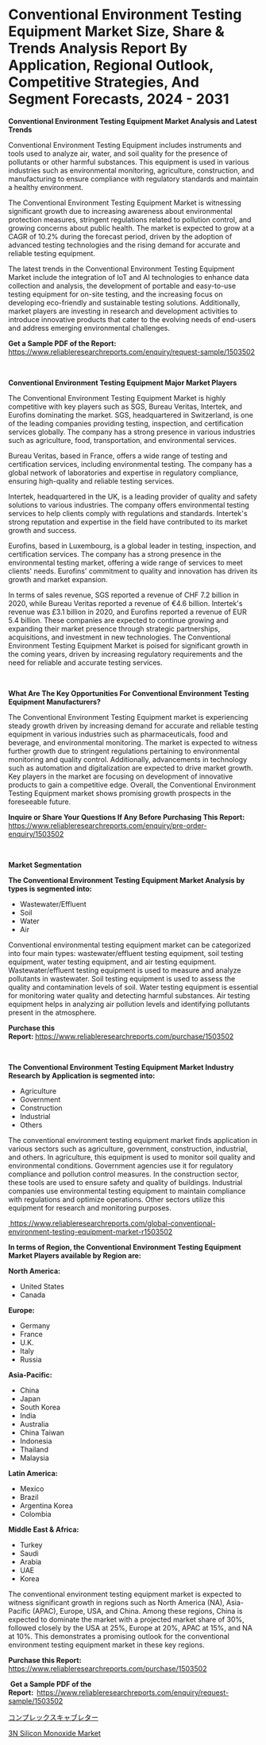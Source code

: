 <p><h1>Conventional Environment Testing Equipment Market Size, Share & Trends Analysis Report By Application, Regional Outlook, Competitive Strategies, And Segment Forecasts, 2024 - 2031</h1></p><p><strong>Conventional Environment Testing Equipment Market Analysis and Latest Trends</strong></p>
<p><p>Conventional Environment Testing Equipment includes instruments and tools used to analyze air, water, and soil quality for the presence of pollutants or other harmful substances. This equipment is used in various industries such as environmental monitoring, agriculture, construction, and manufacturing to ensure compliance with regulatory standards and maintain a healthy environment.</p><p>The Conventional Environment Testing Equipment Market is witnessing significant growth due to increasing awareness about environmental protection measures, stringent regulations related to pollution control, and growing concerns about public health. The market is expected to grow at a CAGR of 10.2% during the forecast period, driven by the adoption of advanced testing technologies and the rising demand for accurate and reliable testing equipment.</p><p>The latest trends in the Conventional Environment Testing Equipment Market include the integration of IoT and AI technologies to enhance data collection and analysis, the development of portable and easy-to-use testing equipment for on-site testing, and the increasing focus on developing eco-friendly and sustainable testing solutions. Additionally, market players are investing in research and development activities to introduce innovative products that cater to the evolving needs of end-users and address emerging environmental challenges.</p></p>
<p><strong>Get a Sample PDF of the Report:&nbsp;</strong> <a href="https://www.reliableresearchreports.com/enquiry/request-sample/1503502">https://www.reliableresearchreports.com/enquiry/request-sample/1503502</a></p>
<p>&nbsp;</p>
<p><strong>Conventional Environment Testing Equipment Major Market Players</strong></p>
<p><p>The Conventional Environment Testing Equipment Market is highly competitive with key players such as SGS, Bureau Veritas, Intertek, and Eurofins dominating the market. SGS, headquartered in Switzerland, is one of the leading companies providing testing, inspection, and certification services globally. The company has a strong presence in various industries such as agriculture, food, transportation, and environmental services.</p><p>Bureau Veritas, based in France, offers a wide range of testing and certification services, including environmental testing. The company has a global network of laboratories and expertise in regulatory compliance, ensuring high-quality and reliable testing services.</p><p>Intertek, headquartered in the UK, is a leading provider of quality and safety solutions to various industries. The company offers environmental testing services to help clients comply with regulations and standards. Intertek's strong reputation and expertise in the field have contributed to its market growth and success.</p><p>Eurofins, based in Luxembourg, is a global leader in testing, inspection, and certification services. The company has a strong presence in the environmental testing market, offering a wide range of services to meet clients' needs. Eurofins' commitment to quality and innovation has driven its growth and market expansion.</p><p>In terms of sales revenue, SGS reported a revenue of CHF 7.2 billion in 2020, while Bureau Veritas reported a revenue of €4.6 billion. Intertek's revenue was £3.1 billion in 2020, and Eurofins reported a revenue of EUR 5.4 billion. These companies are expected to continue growing and expanding their market presence through strategic partnerships, acquisitions, and investment in new technologies. The Conventional Environment Testing Equipment Market is poised for significant growth in the coming years, driven by increasing regulatory requirements and the need for reliable and accurate testing services.</p></p>
<p>&nbsp;</p>
<p><strong>What Are The Key Opportunities For Conventional Environment Testing Equipment Manufacturers?</strong></p>
<p><p>The Conventional Environment Testing Equipment market is experiencing steady growth driven by increasing demand for accurate and reliable testing equipment in various industries such as pharmaceuticals, food and beverage, and environmental monitoring. The market is expected to witness further growth due to stringent regulations pertaining to environmental monitoring and quality control. Additionally, advancements in technology such as automation and digitalization are expected to drive market growth. Key players in the market are focusing on development of innovative products to gain a competitive edge. Overall, the Conventional Environment Testing Equipment market shows promising growth prospects in the foreseeable future.</p></p>
<p><strong>Inquire or Share Your Questions If Any Before Purchasing This Report:</strong> <a href="https://www.reliableresearchreports.com/enquiry/pre-order-enquiry/1503502">https://www.reliableresearchreports.com/enquiry/pre-order-enquiry/1503502</a></p>
<p>&nbsp;</p>
<p><strong>Market Segmentation</strong></p>
<p><strong>The Conventional Environment Testing Equipment Market Analysis by types is segmented into:</strong></p>
<p><ul><li>Wastewater/Effluent</li><li>Soil</li><li>Water</li><li>Air</li></ul></p>
<p><p>Conventional environmental testing equipment market can be categorized into four main types: wastewater/effluent testing equipment, soil testing equipment, water testing equipment, and air testing equipment. Wastewater/effluent testing equipment is used to measure and analyze pollutants in wastewater. Soil testing equipment is used to assess the quality and contamination levels of soil. Water testing equipment is essential for monitoring water quality and detecting harmful substances. Air testing equipment helps in analyzing air pollution levels and identifying pollutants present in the atmosphere.</p></p>
<p><strong>Purchase this Report:&nbsp;</strong><a href="https://www.reliableresearchreports.com/purchase/1503502">https://www.reliableresearchreports.com/purchase/1503502</a></p>
<p>&nbsp;</p>
<p><strong>The Conventional Environment Testing Equipment Market Industry Research by Application is segmented into:</strong></p>
<p><ul><li>Agriculture</li><li>Government</li><li>Construction</li><li>Industrial</li><li>Others</li></ul></p>
<p><p>The conventional environment testing equipment market finds application in various sectors such as agriculture, government, construction, industrial, and others. In agriculture, this equipment is used to monitor soil quality and environmental conditions. Government agencies use it for regulatory compliance and pollution control measures. In the construction sector, these tools are used to ensure safety and quality of buildings. Industrial companies use environmental testing equipment to maintain compliance with regulations and optimize operations. Other sectors utilize this equipment for research and monitoring purposes.</p></p>
<p><a href="https://www.reliableresearchreports.com/global-conventional-environment-testing-equipment-market-r1503502">&nbsp;https://www.reliableresearchreports.com/global-conventional-environment-testing-equipment-market-r1503502</a></p>
<p><strong>In terms of Region, the Conventional Environment Testing Equipment Market Players available by Region are:</strong></p>
<p>
    <p> <strong> North America: </strong>
        <ul>
            <li>United States</li>
            <li>Canada</li>
        </ul>
        </p> 
    <p> <strong> Europe: </strong>
        <ul>
            <li>Germany</li>
            <li>France</li>
            <li>U.K.</li>
            <li>Italy</li>
            <li>Russia</li>
        </ul>
        </p> 
    <p> <strong> Asia-Pacific: </strong>
        <ul>
            <li>China</li>
            <li>Japan</li>
            <li>South Korea</li>
            <li>India</li>
            <li>Australia</li>
            <li>China Taiwan</li>
            <li>Indonesia</li>
            <li>Thailand</li>
            <li>Malaysia</li>
        </ul>
        </p> 
    <p> <strong> Latin America: </strong>
        <ul>
            <li>Mexico</li>
            <li>Brazil</li>
            <li>Argentina Korea</li>
            <li>Colombia</li>
        </ul>
        </p> 
    <p> <strong> Middle East & Africa: </strong>
        <ul>
            <li>Turkey</li>
            <li>Saudi</li>
            <li>Arabia</li>
            <li>UAE</li>
            <li>Korea</li>
        </ul>
    </p>
    </p>
<p><p>The conventional environment testing equipment market is expected to witness significant growth in regions such as North America (NA), Asia-Pacific (APAC), Europe, USA, and China. Among these regions, China is expected to dominate the market with a projected market share of 30%, followed closely by the USA at 25%, Europe at 20%, APAC at 15%, and NA at 10%. This demonstrates a promising outlook for the conventional environment testing equipment market in these key regions.</p></p>
<p><strong>Purchase this Report: </strong><a href="https://www.reliableresearchreports.com/purchase/1503502">https://www.reliableresearchreports.com/purchase/1503502</a></p>
<p>&nbsp;<strong>Get a Sample PDF of the Report:&nbsp;&nbsp;</strong><a href="https://www.reliableresearchreports.com/enquiry/request-sample/1503502">https://www.reliableresearchreports.com/enquiry/request-sample/1503502</a></p>
<p><strong></strong></p>
<p><p><a href="https://github.com/ddwcuskozol07187/Market-Research-Report-List-2/blob/main/404995494903.md">コンプレックスキャブレター</a></p><p><a href="https://github.com/wwwkeltoum/Market-Research-Report-List-3/blob/main/3n-silicon-monoxide-market.md">3N Silicon Monoxide Market</a></p></p>